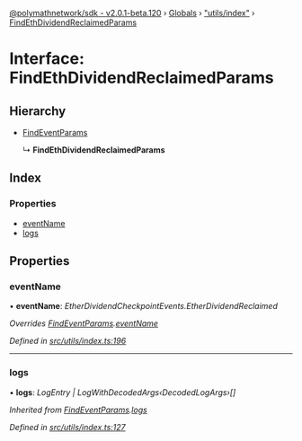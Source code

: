 [@polymathnetwork/sdk - v2.0.1-beta.120](../README.md) › [Globals](../globals.md) › ["utils/index"](../modules/_utils_index_.md) › [FindEthDividendReclaimedParams](_utils_index_.findethdividendreclaimedparams.md)

# Interface: FindEthDividendReclaimedParams

## Hierarchy

- [FindEventParams](_utils_index_.findeventparams.md)

  ↳ **FindEthDividendReclaimedParams**

## Index

### Properties

- [eventName](_utils_index_.findethdividendreclaimedparams.md#eventname)
- [logs](_utils_index_.findethdividendreclaimedparams.md#logs)

## Properties

### eventName

• **eventName**: _EtherDividendCheckpointEvents.EtherDividendReclaimed_

_Overrides [FindEventParams](_utils_index_.findeventparams.md).[eventName](_utils_index_.findeventparams.md#eventname)_

_Defined in [src/utils/index.ts:196](https://github.com/PolymathNetwork/polymath-sdk/blob/1da5bc5/src/utils/index.ts#L196)_

---

### logs

• **logs**: _LogEntry | LogWithDecodedArgs‹DecodedLogArgs›[]_

_Inherited from [FindEventParams](_utils_index_.findeventparams.md).[logs](_utils_index_.findeventparams.md#logs)_

_Defined in [src/utils/index.ts:127](https://github.com/PolymathNetwork/polymath-sdk/blob/1da5bc5/src/utils/index.ts#L127)_
